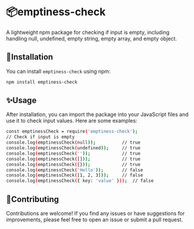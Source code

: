 # 📦emptiness-check

A lightweight npm package for checking if input is empty, including handling null, undefined, empty string, empty array, and empty object.

## 🚀Installation

You can install `emptiness-check` using npm:

```bash
npm install emptiness-check
```

## ✨Usage

After installation, you can import the package into your JavaScript files and use it to check input values. Here are some examples:

```bash
const emptinessCheck = require('emptiness-check');
// Check if input is empty
console.log(emptinessCheck(null));          // true
console.log(emptinessCheck(undefined));     // true
console.log(emptinessCheck(''));            // true
console.log(emptinessCheck([]));            // true
console.log(emptinessCheck({}));            // true
console.log(emptinessCheck('Hello'));       // false
console.log(emptinessCheck([1, 2, 3]));     // false
console.log(emptinessCheck({ key: 'value' }));  // false
```

## 🤝Contributing

Contributions are welcome! If you find any issues or have suggestions for improvements, please feel free to open an issue or submit a pull request.
